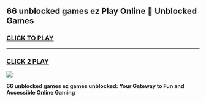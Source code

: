 
## 66 unblocked games ez Play Online 👋 Unblocked Games
<h3>
<a href="https://premium.freeplayer.one?title=66_unblocked_games_ez&ref=19F">CLICK TO PLAY</a></h3>
<hr>

<h3>
<a href="https://premium.freeplayer.one?title=66_unblocked_games_ez&ref=19F">CLICK 2 PLAY</a>
  
</h3>

<a href="https://premium.freeplayer.one?title=66_unblocked_games_ez&ref=19F"><img src="https://clearcache.store/games.png"></a>


**66 unblocked games ez games unblocked: Your Gateway to Fun and Accessible Online Gaming**
